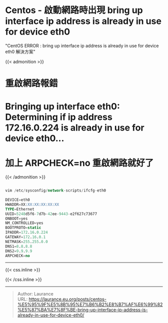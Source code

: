 # Centos - 啟動網路時出現 bring up interface ip address is already in use for device eth0


<!--more-->
"CentOS ERROR : bring up interface ip address is already in use for device eth0 解決方案"

{{< admonition >}}
 # 重啟網路報錯 

# Bringing up interface eth0:  Determining if ip address 172.16.0.224 is already in use for device eth0...
   
# 加上 ARPCHECK=no 重啟網路就好了
{{< /admonition >}}
   
```sql

vim /etc/sysconfig/network-scripts/ifcfg-eth0
    
DEVICE=eth0
HWADDR=XX:XX:XX:XX:XX:XX
TYPE=Ethernet
UUID=5248d5f6-7d7b-42ee-9443-e2f627c73677
ONBOOT=yes
NM_CONTROLLED=yes
BOOTPROTO=static
IPADDR=172.16.0.224
GATEWAY=172.16.0.1
NETMASK=255.255.0.0
DNS1=8.8.8.8
DNS2=9.9.9.9
ARPCHECK=no


```
    


***

{{< css.inline >}}
<style>
.emojify {
	font-family: Apple Color Emoji, Segoe UI Emoji, NotoColorEmoji, Segoe UI Symbol, Android Emoji, EmojiSymbols;
	font-size: 2rem;
	vertical-align: middle;
}
@media screen and (max-width:650px) {
  .nowrap {
    display: block;
    margin: 25px 0;
  }
}
</style>
{{< /css.inline >}}


---

> Author: Laurance  
> URL: https://laurance.eu.org/posts/centos-%E5%95%9F%E5%8B%95%E7%B6%B2%E8%B7%AF%E6%99%82%E5%87%BA%E7%8F%BE-bring-up-interface-ip-address-is-already-in-use-for-device-eth0/  

